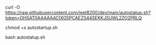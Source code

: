 curl -O https://raw.githubusercontent.com/jeet8200/dev/main/autostatup.sh?token=GHSAT0AAAAAACIXG5PCAEZS44SEKKJSUWL2ZO2PRLQ

chmod +x autostartup.sh

bash autostatup.sh
